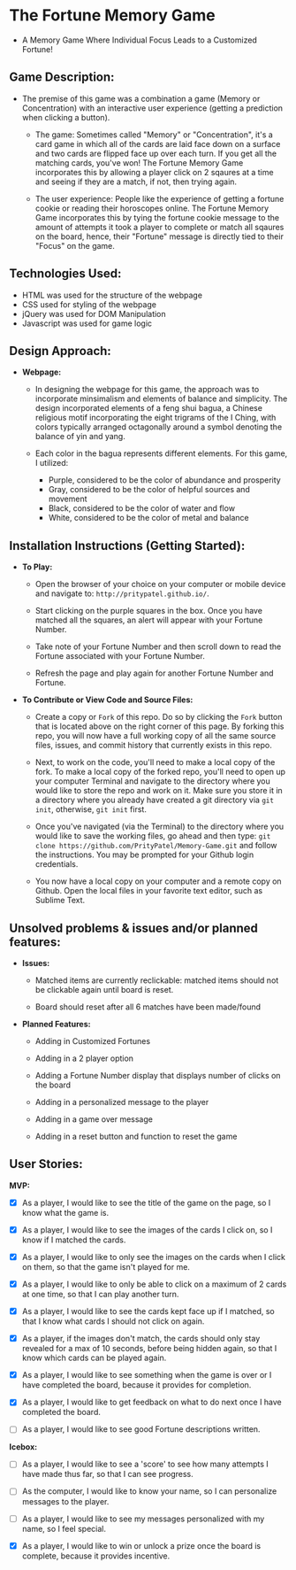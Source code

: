 
# The Fortune Memory Game

  - A Memory Game Where Individual Focus Leads to a Customized Fortune!


## Game Description:

  - The premise of this game was a combination a game (Memory or Concentration) with an interactive user experience (getting a prediction when clicking a button).

    - The game: Sometimes called "Memory" or "Concentration", it's a card game in which all of the cards are laid face down on a surface and two cards are flipped face up over each turn. If you get all the matching cards, you've won! The Fortune Memory Game incorporates this by allowing a player click on 2 sqaures at a time and seeing if they are a match, if not, then trying again.

    - The user experience: People like the experience of getting a fortune cookie or reading their horoscopes online. The Fortune Memory Game incorporates this by tying the fortune cookie message to the amount of attempts it took a player to complete or match all sqaures on the board, hence, their "Fortune" message is directly tied to their "Focus" on the game.


## Technologies Used:

  - HTML was used for the structure of the webpage
  - CSS used for styling of the webpage
  - jQuery was used for DOM Manipulation
  - Javascript was used for game logic



## Design Approach:

  - **Webpage:**

    - In designing the webpage for this game, the approach was to incorporate minsimalism and elements of balance and simplicity. The design incorporated elements of a feng shui bagua, a Chinese religious motif incorporating the eight trigrams of the I Ching, with colors typically arranged octagonally around a symbol denoting the balance of yin and yang.

    - Each color in the bagua represents different elements. For this game, I utilized:
        - Purple, considered to be the color of abundance and prosperity
        - Gray, considered to be the color of helpful sources and movement
        - Black, considered to be the color of water and flow
        - White, considered to be the color of metal and balance


## Installation Instructions (Getting Started):

  - **To Play:**

    - Open the browser of your choice on your computer or mobile device and navigate to:
    `http://pritypatel.github.io/`.

    - Start clicking on the purple squares in the box. Once you have matched all the squares, an alert will appear with your Fortune Number.

    - Take note of your Fortune Number and then scroll down to read the Fortune associated with your Fortune Number.

    - Refresh the page and play again for another Fortune Number and Fortune.

  - **To Contribute or View Code and Source Files:**

    - Create a copy or `Fork` of this repo. Do so by clicking the `Fork`  button that is located above on the right corner of this page. By forking this repo, you will now have a full working copy of all the same source files, issues, and commit history that currently exists in this repo.

    - Next, to work on the code, you'll need to make a local copy of the fork. To make a local copy of the forked repo, you'll need to open up your computer Terminal and navigate to the directory where you would like to store the repo and work on it. Make sure you store it in a directory where you already have created a git directory via `git init`, otherwise, `git init` first.

    - Once you've navigated (via the Terminal) to the directory where you would like to save the working files, go ahead and then type: `git clone https://github.com/PrityPatel/Memory-Game.git` and follow the instructions. You may be prompted for your Github login credentials.

    - You now have a local copy on your computer and a remote copy on Github. Open the local files in your favorite text editor, such as Sublime Text.


## Unsolved problems & issues and/or planned features:

  - **Issues:**

    - Matched items are currently reclickable: matched items should not be clickable again until board is reset.

    - Board should reset after all 6 matches have been made/found

  - **Planned Features:**

    - Adding in Customized Fortunes

    - Adding in a 2 player option

    - Adding a Fortune Number display that displays number of clicks on the board

    - Adding in a personalized message to the player

    - Adding in a game over message

    - Adding in a reset button and function to reset the game


## User Stories:

  **MVP:**

  - [x] As a player, I would like to see the title of the game on the page, so I know what the game is.

  - [x] As a player, I would like to see the images of the cards I click on, so I know if I matched the cards.

  - [x] As a player, I would like to only see the images on the cards when I click on them, so that the game isn't played for me.

  - [x] As a player, I would like to only be able to click on a maximum of 2 cards at one time, so that I can play another turn.

  - [x] As a player, I would like to see the cards kept face up if I matched, so that I know what cards I should not click on again.

  - [x] As a player, if the images don't match, the cards should only stay revealed for a max of 10 seconds, before being hidden again, so that I know which cards can be played again.

  - [x] As a player, I would like to see something when the game is over or I have completed the board, because it provides for completion.

  - [x] As a player, I would like to get feedback on what to do next once I have completed the board.

  - [ ] As a player, I would like to see good Fortune descriptions written.

**Icebox:**

- [ ] As a player, I would like to see a 'score' to see how many attempts I have made thus far, so that I can see progress.

- [ ] As the computer, I would like to know your name, so I can personalize messages to the player.

- [ ] As a player, I would like to see my messages personalized with my name, so I feel special.

- [x] As a player, I would like to win or unlock a prize once the board is complete, because it provides incentive.


